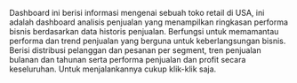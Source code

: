 Dashboard ini berisi informasi mengenai sebuah toko retail di USA, ini adalah dashboard analisis penjualan yang menampilkan ringkasan performa bisnis berdasarkan data historis penjualan.
Berfungsi untuk memamantau performa dan trend penjualan yang berguna untuk keberlangsungan bisnis.
Berisi distribusi pelanggan dan pesanan per segment, tren penjualan bulanan dan tahunan serta performa penjualan dan profit secara keseluruhan.
Untuk menjalankannya cukup klik-klik saja.
